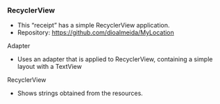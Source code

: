 ### RecyclerView

* This “receipt” has a simple RecyclerView application.
* Repository: https://github.com/dioalmeida/MyLocation

Adapter
* Uses an adapter that is applied to RecyclerView, containing a simple layout with a TextView

RecyclerView
 * Shows strings obtained from the resources.

